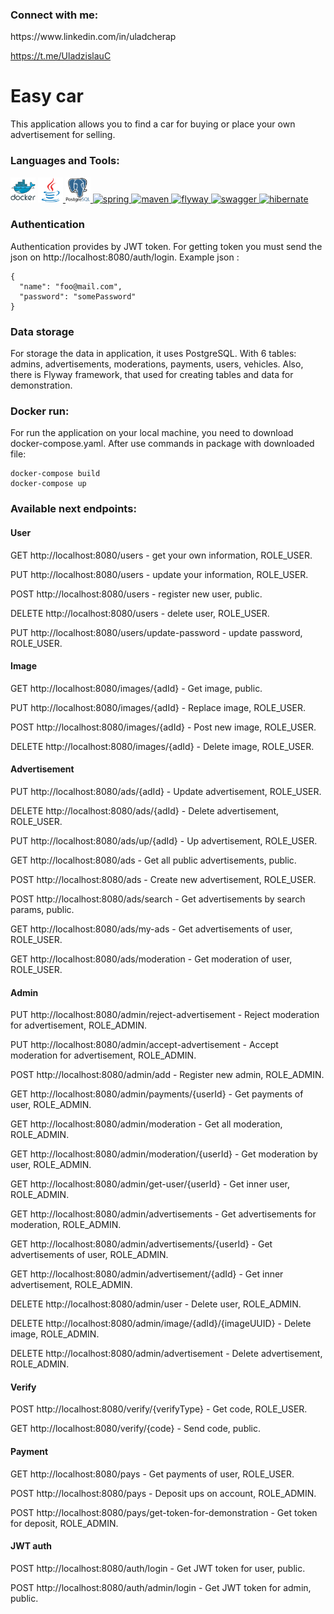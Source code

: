 <h3 align="left">Connect with me:</h3>
<p align="left">
  https://www.linkedin.com/in/uladcherap



  
  https://t.me/UladzislauC
</p>

# Easy car
This application allows you to find a car for buying or place your own advertisement for selling.


<h3 align="left">Languages and Tools:</h3>
<p align="left"> 
<a href="https://www.docker.com/" target="_blank" rel="noreferrer"> <img src="https://raw.githubusercontent.com/devicons/devicon/master/icons/docker/docker-original-wordmark.svg" alt="docker" width="40" height="40"/></a> 
<a href="https://www.java.com" target="_blank" rel="noreferrer"> <img src="https://raw.githubusercontent.com/devicons/devicon/master/icons/java/java-original.svg" alt="java" width="40" height="40"/> </a> 
<a href="https://www.postgresql.org" target="_blank" rel="noreferrer"> <img src="https://raw.githubusercontent.com/devicons/devicon/master/icons/postgresql/postgresql-original-wordmark.svg" alt="postgresql" width="40" height="40"/> </a> 
<a href="https://spring.io/" target="_blank" rel="noreferrer"> <img src="https://www.vectorlogo.zone/logos/springio/springio-icon.svg" alt="spring" width="40" height="40"/> </a>
<a href="https://maven.apache.org/" target="_blank" rel="noreferrer"> <img src="https://maven.apache.org/images/maven-logo-white-on-black.purevec.svg" alt="maven" width="100" height="40"/> </a>
<a href="https://flywaydb.org/" target="_blank" rel="noreferrer"> <img src="https://flywaydb.org/wp-content/uploads/2020/12/cropped-favicon.png" alt="flyway" width="40" height="40"/> </a>
<a href="https://swagger.io/" target="_blank" rel="noreferrer"> <img src="https://upload.wikimedia.org/wikipedia/commons/a/ab/Swagger-logo.png" alt="swagger" width="40" height="40"/> </a>
<a href="https://hibernate.org/" target="_blank" rel="noreferrer"> <img src="https://upload.wikimedia.org/wikipedia/commons/2/22/Hibernate_logo_a.png" alt="hibernate" width="100" height="40"/> </a>

   </p>
<h3 align="left">Authentication</h3>
Authentication provides by JWT token. For getting token you must send the json on http://localhost:8080/auth/login. Example json : 

````
{
  "name": "foo@mail.com",
  "password": "somePassword"
}
````
<h3 align="left">Data storage</h3>
For storage the data in application, it uses PostgreSQL. With 6 tables: admins, advertisements, moderations, payments, users, vehicles.
 Also, there is Flyway framework, that used for creating tables and data for demonstration.
 
<h3 align="left">Docker run:</h3>
For run the application on your local machine, you need to download docker-compose.yaml. After use commands in package with downloaded file: 

````
docker-compose build
docker-compose up
````
<h3 align="left">Available next endpoints:</h3>
<h4 align="left">User</h4>

GET http://localhost:8080/users - get your own information, ROLE_USER.

PUT http://localhost:8080/users - update your information, ROLE_USER.

POST http://localhost:8080/users - register new user, public.

DELETE http://localhost:8080/users - delete user,  ROLE_USER.

PUT http://localhost:8080/users/update-password - update password, ROLE_USER.

<h4 align="left">Image</h4>


GET
 http://localhost:8080/images/{adId} - 
Get image, public.


PUT
 http://localhost:8080/images/{adId} - 
Replace image,  ROLE_USER.


POST
 http://localhost:8080/images/{adId} - 
Post new image,  ROLE_USER.


DELETE
 http://localhost:8080/images/{adId} - 
Delete image,  ROLE_USER.

<h4 align="left">Advertisement</h4>



PUT
 http://localhost:8080/ads/{adId} - 
Update advertisement,  ROLE_USER.


DELETE
 http://localhost:8080/ads/{adId} - 
Delete advertisement,  ROLE_USER.


PUT
 http://localhost:8080/ads/up/{adId} - 
Up advertisement,  ROLE_USER.


GET
 http://localhost:8080/ads - 
Get all public advertisements, public.


POST
 http://localhost:8080/ads - 
Create new advertisement,  ROLE_USER.


POST
 http://localhost:8080/ads/search - 
Get advertisements by search params, public.


GET
 http://localhost:8080/ads/my-ads - 
Get advertisements of user,  ROLE_USER.


GET
 http://localhost:8080/ads/moderation - 
Get moderation of user,  ROLE_USER.


<h4 align="left">Admin</h4>


PUT
 http://localhost:8080/admin/reject-advertisement - 
Reject moderation for advertisement,  ROLE_ADMIN.


PUT
 http://localhost:8080/admin/accept-advertisement - 
Accept moderation for advertisement,  ROLE_ADMIN.


POST
 http://localhost:8080/admin/add - 
Register new admin,  ROLE_ADMIN.


GET
 http://localhost:8080/admin/payments/{userId} - 
Get payments of user,  ROLE_ADMIN.


GET
 http://localhost:8080/admin/moderation - 
Get all moderation,  ROLE_ADMIN.


GET
 http://localhost:8080/admin/moderation/{userId} - 
Get moderation by user,  ROLE_ADMIN.


GET
 http://localhost:8080/admin/get-user/{userId} - 
Get inner user,  ROLE_ADMIN.


GET
 http://localhost:8080/admin/advertisements - 
Get advertisements for moderation,  ROLE_ADMIN.


GET
 http://localhost:8080/admin/advertisements/{userId} - 
Get advertisements of user,  ROLE_ADMIN.


GET
 http://localhost:8080/admin/advertisement/{adId} - 
Get inner advertisement,  ROLE_ADMIN.


DELETE
 http://localhost:8080/admin/user - 
Delete user,  ROLE_ADMIN.


DELETE
 http://localhost:8080/admin/image/{adId}/{imageUUID} - 
Delete image,  ROLE_ADMIN.


DELETE
 http://localhost:8080/admin/advertisement - 
Delete advertisement,  ROLE_ADMIN.

<h4 align="left">Verify</h4>




POST
 http://localhost:8080/verify/{verifyType} - 
Get code,  ROLE_USER.


GET
 http://localhost:8080/verify/{code} - 
Send code, public.

<h4 align="left">Payment</h4>



GET
 http://localhost:8080/pays - 
Get payments of user, ROLE_USER.


POST
 http://localhost:8080/pays - 
Deposit ups on account, ROLE_ADMIN.


POST
 http://localhost:8080/pays/get-token-for-demonstration - 
Get token for deposit, ROLE_ADMIN.


<h4 align="left">JWT auth</h4>

POST
 http://localhost:8080/auth/login - 
Get JWT token for user, public.


POST
 http://localhost:8080/auth/admin/login - 
Get JWT token for admin, public.
